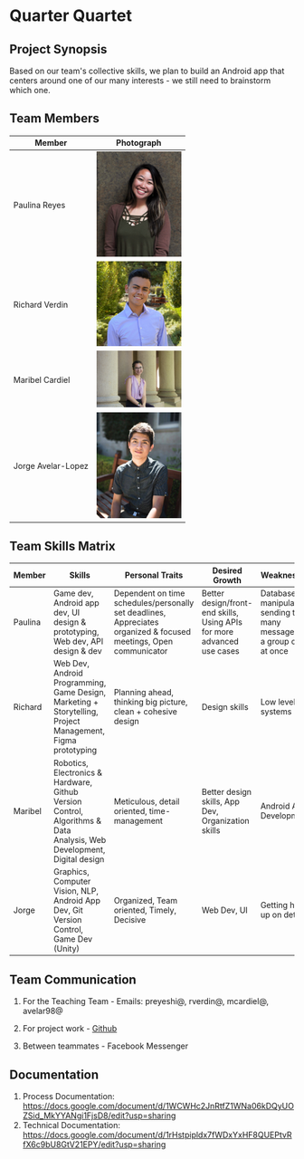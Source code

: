 # Quarter Quartet


## Project Synopsis
Based on our team's collective skills, we plan to build an Android app that centers around one of our many interests - we still need to brainstorm which one.


## Team Members

Member | Photograph
--- | ---
Paulina Reyes | <img src="team_images/paulinareyesphoto.jpg" alt="Paulina Reyes" title="Paulina Reyes" width="150">
Richard Verdin | <img src="team_images/Richard Portrait.jpg" alt="Richard Verdin" title="Richard Verdin" width="150">
Maribel Cardiel | <img src="team_images/IMG_4485.JPG" alt="Maribel Cardiel" title="Maribel Cardiel" width="150">
Jorge Avelar-Lopez | <img src="team_images/6139861_Avelar-Lopez_KATZQ_Photo.jpg" alt="Jorge Avelar-Lopez" title="Jorge Avelar-Lopez" width="150">

## Team Skills Matrix
Member | Skills | Personal Traits | Desired Growth | Weaknesses
--- | --- | --- | --- | ---
Paulina | Game dev, Android app dev, UI design & prototyping, Web dev, API design & dev | Dependent on time schedules/personally set deadlines, Appreciates organized & focused meetings, Open communicator | Better design/front-end skills, Using APIs for more advanced use cases | Database manipulation, sending too many messages to a group chat at once
Richard | Web Dev, Android Programming, Game Design, Marketing + Storytelling, Project Management, Figma prototyping | Planning ahead, thinking big picture, clean + cohesive design | Design skills | Low level systems
Maribel | Robotics, Electronics & Hardware, Github Version Control, Algorithms & Data Analysis, Web Development, Digital design | Meticulous, detail oriented, time-management | Better design skills, App Dev, Organization skills | Android App Development
Jorge | Graphics, Computer Vision, NLP, Android App Dev, Git Version Control, Game Dev (Unity) | Organized, Team oriented, Timely, Decisive | Web Dev, UI | Getting hung up on details

## Team Communication  
1. For the Teaching Team - Emails: preyeshi@, rverdin@, mcardiel@, avelar98@

2. For project work - [Github](https://github.com/orgs/StanfordCS194/teams/team-15/)

3. Between teammates - Facebook Messenger

## Documentation 
1. Process Documentation: https://docs.google.com/document/d/1WCWHc2JnRtfZ1WNa06kDQyUOZSid_MkYYANgi1FjsD8/edit?usp=sharing
2. Technical Documentation: https://docs.google.com/document/d/1rHstpipldx7fWDxYxHF8QUEPtvRfX6c9bU8GtV21EPY/edit?usp=sharing
